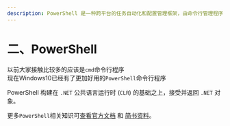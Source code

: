 ```yaml
---
description: PowerShell 是一种跨平台的任务自动化和配置管理框架，由命令行管理程序和脚本语言组成。
---
```


# 二、PowerShell

以前大家接触比较多的应该是`cmd`命令行程序  
现在Windows10已经有了更加好用的`PowerShell`命令行程序

PowerShell 构建在 `.NET` 公共语言运行时 \(`CLR`\) 的基础之上，接受并返回 `.NET` 对象。



更多`PowerShell`相关知识可[查看官方文档](https://docs.microsoft.com/zh-cn/powershell/scripting/overview?view=powershell-7) 和 [简书资料](https://www.jianshu.com/p/6310420e9a5f)。

